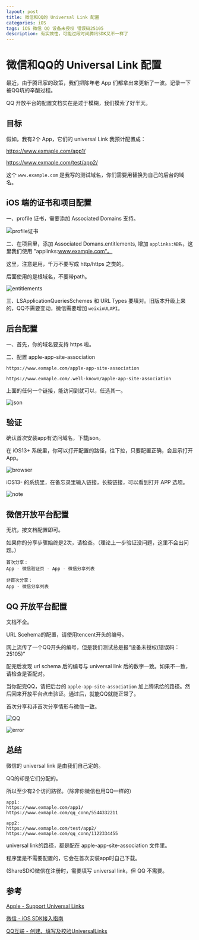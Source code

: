 ```yaml
---
layout: post
title: 微信和QQ的 Universal Link 配置
categories: iOS
tags: iOS 微信 QQ 设备未授权 错误码25105
description: 有实效性，可能过段时间腾讯SDK又不一样了
---
```


# 微信和QQ的 Universal Link 配置

最近，由于腾讯家的政策，我们把陈年老 App 们都拿出来更新了一波。记录一下被QQ坑的辛酸过程。

QQ 开放平台的配置文档实在是过于模糊，我们摸索了好半天。

## 目标

假如，我有2个 App，它们的 universal Link 我预计配置成：

https://www.exmaple.com/app1/

https://www.exmaple.com/test/app2/

这个 ```www.example.com``` 是我写的测试域名，你们需要用替换为自己的后台的域名。

## iOS 端的证书和项目配置

一、profile 证书，需要添加 Associated Domains 支持。

![profile证书](/_img/20200407/profile.png)

二、在项目里，添加 Associated Domans.entitlements, 增加 ```applinks:域名```，这里我们使用 "applinks:www.example.com"。

这里，注意是用，千万不要写成 http/https 之类的。

后面使用的是根域名，不要带path。

![entitlements](/_img/20200407/entitlements.png)

三、LSApplicationQueriesSchemes 和 URL Types 要填对。旧版本升级上来的，QQ不需要变动，微信需要增加 ```weixinULAPI```。

## 后台配置

一、首先，你的域名要支持 https 啦。

二、配置 apple-app-site-association

```
https://www.exmaple.com/apple-app-site-association

https://www.exmaple.com/.well-known/apple-app-site-association
```

上面的任何一个链接，能访问到就可以，任选其一。

![json](/_img/20200407/json.png)

## 验证

确认首次安装app有访问域名，下载json。

在 iOS13+ 系统里，你可以打开配置的路径，往下拉，只要配置正确，会显示打开 App。

![browser](/_img/20200407/browser.png)

iOS13- 的系统里，在备忘录里输入链接，长按链接，可以看到打开 APP 选项。

![note](/_img/20200407/note.png)

## 微信开放平台配置

无坑，按文档配置即可。

如果你的分享步骤始终是2次，请检查。（理论上一步验证没问题，这里不会出问题。）

```
首次分享：
App - 微信验证页 - App - 微信分享列表

非首次分享：
App - 微信分享列表
```

## QQ 开放平台配置

文档不全。

URL Scehema的配置，请使用tencent开头的编号。

网上流传了一个QQ开头的编号，但是我们测试总是报“设备未授权(错误码：25105)”

配完后发现 url schema 后的编号与 universal link 后的数字一致。如果不一致，请检查是否配对。

当你配完QQ，请把后台的 ```apple-app-site-association``` 加上腾讯给的路径。然后回来开放平台点击验证。通过后，就能QQ就能正常了。

首次分享和非首次分享情形与微信一致。

![QQ](/_img/20200407/QQ.jpg)

![error](/_img/20200407/error.png)

## 总结

微信的 universal link 是由我们自己定的。

QQ的却是它们分配的。

所以至少有2个访问路径。（除非你微信也用QQ一样的）

```
app1:
https://www.exmaple.com/app1/
https://www.exmaple.com/qq_conn/5544332211

app2:
https://www.exmaple.com/test/app2/
https://www.exmaple.com/qq_conn/1122334455
```

universal link的路径，都是配在 apple-app-site-association 文件里。

程序里是不需要配置的，它会在首次安装app时自己下载。

(ShareSDK)微信在注册时，需要填写 universal link，但 QQ 不需要。

## 参考
[Apple - Support Universal Links](https://developer.apple.com/library/archive/documentation/General/Conceptual/AppSearch/UniversalLinks.html#//apple_ref/doc/uid/TP40016308-CH12-SW2)

[微信 - iOS SDK接入指南](https://developers.weixin.qq.com/doc/oplatform/Mobile_App/Access_Guide/iOS.html)

[QQ互联 - 创建、填写及校验UniversalLinks](https://wiki.connect.qq.com/%E5%A1%AB%E5%86%99%E5%8F%8A%E6%A0%A1%E9%AA%8Cuniversallinks)